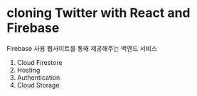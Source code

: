 # cloning Twitter with React and Firebase

Firebase 사용
웹사이트를 통해 제공해주는 백엔드 서비스

1. Cloud Firestore
2. Hosting
3. Authentication
4. Cloud Storage
